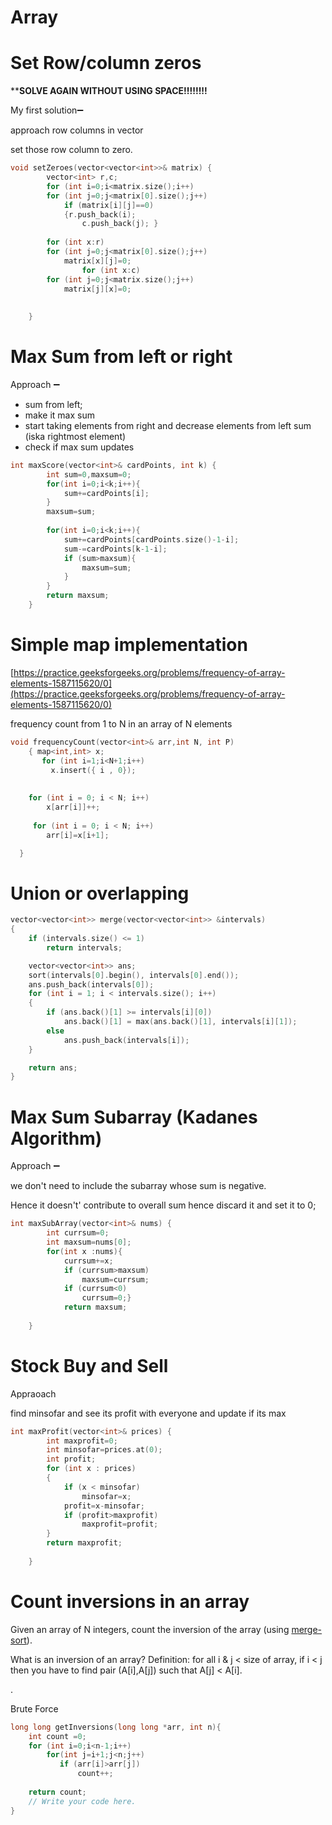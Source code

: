 # Array

# Set Row/column zeros

****SOLVE AGAIN WITHOUT USING SPACE!!!!!!!!**

My first solution➖

approach row columns in vector 

set those row column to zero.

```cpp
void setZeroes(vector<vector<int>>& matrix) {
        vector<int> r,c;
        for (int i=0;i<matrix.size();i++)
        for (int j=0;j<matrix[0].size();j++)
            if (matrix[i][j]==0)
            {r.push_back(i);
                c.push_back(j); }
       
        for (int x:r) 
        for (int j=0;j<matrix[0].size();j++)
            matrix[x][j]=0;
                for (int x:c) 
        for (int j=0;j<matrix.size();j++)
            matrix[j][x]=0;
        
        
    }
```

# Max Sum from left or right

Approach ➖

- sum from left;
- make it max sum
- start taking elements from right and decrease elements from left sum (iska rightmost element)
- check if max sum updates

```cpp
int maxScore(vector<int>& cardPoints, int k) {
        int sum=0,maxsum=0;
        for(int i=0;i<k;i++){
            sum+=cardPoints[i];
        }
        maxsum=sum;
        
        for(int i=0;i<k;i++){
            sum+=cardPoints[cardPoints.size()-1-i];
            sum-=cardPoints[k-1-i];
            if (sum>maxsum){
                maxsum=sum;
            }
        }
        return maxsum;
    }
```

# Simple map implementation

[https://practice.geeksforgeeks.org/problems/frequency-of-array-elements-1587115620/0](https://practice.geeksforgeeks.org/problems/frequency-of-array-elements-1587115620/0)

frequency count from 1 to N in an array of N elements

```cpp
void frequencyCount(vector<int>& arr,int N, int P)
    { map<int,int> x;
       for (int i=1;i<N+1;i++)
         x.insert({ i , 0});
         
         
    for (int i = 0; i < N; i++)
        x[arr[i]]++;
        
     for (int i = 0; i < N; i++)
        arr[i]=x[i+1];

  }
```

# Union or overlapping

```cpp
vector<vector<int>> merge(vector<vector<int>> &intervals)
{
    if (intervals.size() <= 1)
        return intervals;

    vector<vector<int>> ans;
    sort(intervals[0].begin(), intervals[0].end());
    ans.push_back(intervals[0]);
    for (int i = 1; i < intervals.size(); i++)
    {
        if (ans.back()[1] >= intervals[i][0])
            ans.back()[1] = max(ans.back()[1], intervals[i][1]);
        else
            ans.push_back(intervals[i]);
    }

    return ans;
}
```

# Max Sum Subarray (Kadanes Algorithm)

Approach ➖

we don't need to include the subarray whose sum is negative.

Hence it doesn't' contribute to overall sum hence discard it and set it to 0;

```cpp
int maxSubArray(vector<int>& nums) {
        int currsum=0;
        int maxsum=nums[0];
        for(int x :nums){
            currsum+=x;
            if (currsum>maxsum)
                maxsum=currsum;
            if (currsum<0)
                currsum=0;}
            return maxsum;
            
    }
```

# Stock Buy and Sell

Appraoach

find minsofar and see its profit with everyone and update if its max

```cpp
int maxProfit(vector<int>& prices) {
        int maxprofit=0;
        int minsofar=prices.at(0);
        int profit;
        for (int x : prices)
        {
            if (x < minsofar)
                minsofar=x;
            profit=x-minsofar;
            if (profit>maxprofit)
                maxprofit=profit;
        }
        return maxprofit;
        
    }
```

# Count inversions in an array

Given an array of N integers, count the inversion of the array (using [merge-sort](https://takeuforward.org/data-structure/merge-sort-algorithm/)).

What is an inversion of an array? Definition: for all i & j < size of array, if i < j then you have to find pair (A[i],A[j]) such that A[j] < A[i].

.

Brute Force

```cpp
long long getInversions(long long *arr, int n){
    int count =0;
    for (int i=0;i<n-1;i++)
        for(int j=i+1;j<n;j++)
           if (arr[i]>arr[j])
               count++;
    
    return count;
    // Write your code here.
}
```